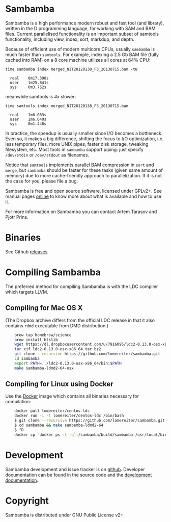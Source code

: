 # Sambamba

Sambamba is a high performance modern robust and fast tool (and
library), written in the D programming language, for working with SAM
and BAM files.  Current parallelised functionality is an important
subset of samtools functionality, including view, index, sort,
markdup, and depth. 

Because of efficient use of modern multicore CPUs, usually `sambamba` is much faster
than `samtools`. For example, indexing a 2.5 Gb BAM file (fully cached into RAM) 
on a 8 core machine utilizes all cores at 64% CPU:

    time sambamba index merged_NIT20120138_F3_20130715.bam -t8

      real    0m17.398s
      user    1m25.841s
      sys     0m3.752s

meanwhile samtools is *4x* slower:

    time samtools index merged_NIT20120138_F3_20130715.bam

      real    1m8.083s
      user    1m6.640s
      sys     0m1.448s

In practice, the speedup is usually smaller since I/O becomes a bottleneck.
Even so, it makes a big difference, shifting the focus to I/O optimization, i.e.
less temporary files, more UNIX pipes, faster disk storage, tweaking filesystem, etc.
Most tools in `sambamba` support piping: just specify `/dev/stdin` or `/dev/stdout` as filenames.

Notice that `samtools` implements parallel BAM compression in `sort` and `merge`, 
but `sambamba` should be faster for these tasks (given same amount of memory) 
due to more cache-friendly approach to parallelization.
If it is not the case for you, please file a bug.

Sambamba is free and open source software, licensed under GPLv2+.
See manual pages [online](https://lomereiter.github.io/sambamba/docs/sambamba-view.html) 
to know more about what is available and how to use it.

For more information on Sambamba you can contact Artem Tarasov and Pjotr Prins.

# Binaries

See Github [releases](https://github.com/lomereiter/sambamba/releases)

# Compiling Sambamba

The preferred method for compiling Sambamba is with the LDC compiler
which targets LLVM.

## Compiling for Mac OS X

(The Dropbox archive differs from the official LDC release in that it also contains `rdmd` executable from DMD distribution.)

```sh
    brew tap homebrew/science
    brew install htslib
    wget https://dl.dropboxusercontent.com/u/7916095/ldc2-0.13.0-osx-x86_64.tar.bz2
    tar xjf ldc2-0.13.0-osx-x86_64.tar.bz2
    git clone --recursive https://github.com/lomereiter/sambamba.git
    cd sambamba
    export PATH=../ldc2-0.13.0-osx-x86_64/bin:$PATH
    make sambamba-ldmd2-64-osx
```

## Compiling for Linux using Docker

Use the [Docker](https://www.docker.io/) image which contains all binaries necessary for compilation:

```sh
    docker pull lomereiter/centos-ldc
    docker run -i -t lomereiter/centos-ldc /bin/bash
    $ git clone --recursive https://github.com/lomereiter/sambamba.git
    $ cd sambamba && make sambamba-ldmd2-64
    $ ^D
    docker cp `docker ps -l -q`:/sambamba/build/sambamba /usr/local/bin/
```

# Development

Sambamba development and issue tracker is on
[github](https://github.com/lomereiter/sambamba). Developer
documentation can be found in the source code and the [development
documentation](https://github.com/lomereiter/sambamba-dev-docs).

# Copyright

Sambamba is distributed under GNU Public License v2+.
